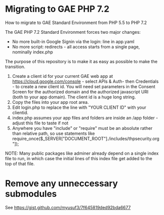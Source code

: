 # Migrating to GAE PHP 7.2

How to migrate to GAE Standard Environment from PHP 5.5 to PHP 7.2

The GAE PHP 7.2 Standard Environment forces two major changes:
* No more built-in Google Signin via the login: line in app.yaml
* No more script: redirects - all access starts from a single page, nominally index.php

The purpose of this repository is to make it as easy as possible to make the transition.
1) Create a client id for your current GAE web app at https://cloud.google.com/console - select APIs & Auth- then Credentials - to create a new client id. You will need set parameters in the Consent Screen for the authorized domain and the authorized javascript URI (both to your app domain). The client id is a huge long string.
2) Copy the files into your app root area.
3) Edit login.php to replace the line with "YOUR CLIENT ID" with your clientid.
4) index.php assumes your app files and folders are inside an /app folder - adjust this file to taste if not
5) Anywhere you have "include" or "require" must be an absolute rather than relative path, so use statements like require_once($_SERVER["DOCUMENT_ROOT"]./includes/thpsecurity.org"]);

NOTE: Many public packages like adminer already depend on a single index file to run, in which case the initial lines of this index file get added to the top of that file.

# Remove any unneccessary submodules
See https://gist.github.com/myusuf3/7f645819ded92bda6677

